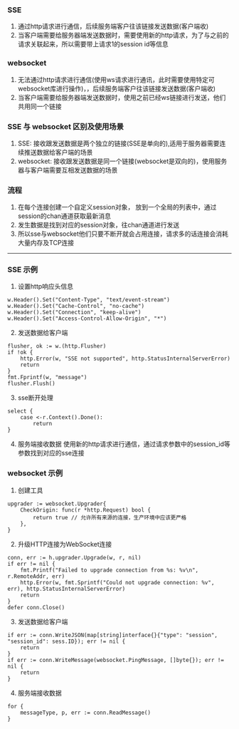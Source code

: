 ### SSE
1. 通过http请求进行通信，后续服务端客户往该链接发送数据(客户端收)
2. 当客户端需要给服务器端发送数据时，需要使用新的http请求，为了与之前的请求关联起来，所以需要带上请求1的session id等信息

### websocket
1. 无法通过http请求进行通信(使用ws请求进行通讯，此时需要使用特定可websocket库进行操作)，，后续服务端客户往该链接发送数据(客户端收)
2. 当客户端需要给服务器端发送数据时，使用之前已经ws链接进行发送，他们共用同一个链接

### SSE 与 websocket 区别及使用场景
1. SSE: 接收跟发送数据是两个独立的链接(SSE是单向的),适用于服务器需要连续推送数据给客户端的场景
2. websocket: 接收跟发送数据是同一个链接(websocket是双向的)，使用服务器与客户端需要互相发送数据的场景


### 流程
1. 在每个连接创建一个自定义session对象， 放到一个全局的列表中，通过session的chan通道获取最新消息
2. 发生数据是找到对应的session对象，往chan通道进行发送
3. 所以sse与websocket他们只要不断开就会占用连接，请求多的话连接会消耗大量内存及TCP连接

---

###  SSE 示例
1. 设置http响应头信息
```
w.Header().Set("Content-Type", "text/event-stream")
w.Header().Set("Cache-Control", "no-cache")
w.Header().Set("Connection", "keep-alive")
w.Header().Set("Access-Control-Allow-Origin", "*")
```

2. 发送数据给客户端
```
flusher, ok := w.(http.Flusher)
if !ok {
    http.Error(w, "SSE not supported", http.StatusInternalServerError)
    return
}
fmt.Fprintf(w, "message")
flusher.Flush()
```

3. sse断开处理
```
select {
    case <-r.Context().Done():
        return
}
```

4. 服务端接收数据
使用新的http请求进行通信，通过请求参数中的session_id等参数找到对应的sse连接


###  websocket 示例
1. 创建工具
```
upgrader := websocket.Upgrader{
    CheckOrigin: func(r *http.Request) bool {
		return true // 允许所有来源的连接，生产环境中应该更严格
	},
}
```

2. 升级HTTP连接为WebSocket连接
```
conn, err := h.upgrader.Upgrade(w, r, nil)
if err != nil {
	fmt.Printf("Failed to upgrade connection from %s: %v\n", r.RemoteAddr, err)
	http.Error(w, fmt.Sprintf("Could not upgrade connection: %v", err), http.StatusInternalServerError)
	return
}
defer conn.Close()
```

3. 发送数据给客户端
```
if err := conn.WriteJSON(map[string]interface{}{"type": "session", "session_id": sess.ID}); err != nil {
	return
}
if err := conn.WriteMessage(websocket.PingMessage, []byte{}); err != nil {
	return
}
```

4. 服务端接收数据
```
for {
    messageType, p, err := conn.ReadMessage()
}
```